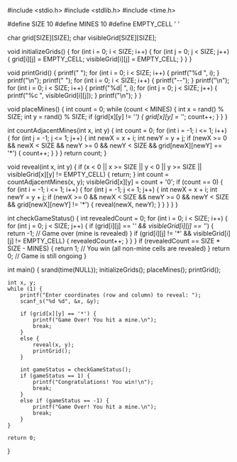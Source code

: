 #include <stdio.h>
#include <stdlib.h>
#include <time.h>

#define SIZE 10
#define MINES 10
#define EMPTY_CELL ' '

char grid[SIZE][SIZE];
char visibleGrid[SIZE][SIZE];

void initializeGrids() {
    for (int i = 0; i < SIZE; i++) {
        for (int j = 0; j < SIZE; j++) {
            grid[i][j] = EMPTY_CELL;
            visibleGrid[i][j] = EMPTY_CELL;
        }
    }
}

void printGrid() {
    printf("   ");
    for (int i = 0; i < SIZE; i++) {
        printf("%d ", i);
    }
    printf("\n");
    printf("  ");
    for (int i = 0; i < SIZE; i++) {
        printf("--");
    }
    printf("\n");
    for (int i = 0; i < SIZE; i++) {
        printf("%d| ", i);
        for (int j = 0; j < SIZE; j++) {
            printf("%c ", visibleGrid[i][j]);
        }
        printf("\n");
    }
}

void placeMines() {
    int count = 0;
    while (count < MINES) {
        int x = rand() % SIZE;
        int y = rand() % SIZE;
        if (grid[x][y] != '*') {
            grid[x][y] = '*';
            count++;
        }
    }
}

int countAdjacentMines(int x, int y) {
    int count = 0;
    for (int i = -1; i <= 1; i++) {
        for (int j = -1; j <= 1; j++) {
            int newX = x + i;
            int newY = y + j;
            if (newX >= 0 && newX < SIZE && newY >= 0 && newY < SIZE && grid[newX][newY] == '*') {
                count++;
            }
        }
    }
    return count;
}

void reveal(int x, int y) {
    if (x < 0 || x >= SIZE || y < 0 || y >= SIZE || visibleGrid[x][y] != EMPTY_CELL) {
        return;
    }
    int count = countAdjacentMines(x, y);
    visibleGrid[x][y] = count + '0';
    if (count == 0) {
        for (int i = -1; i <= 1; i++) {
            for (int j = -1; j <= 1; j++) {
                int newX = x + i;
                int newY = y + j;
                if (newX >= 0 && newX < SIZE && newY >= 0 && newY < SIZE && grid[newX][newY] != '*') {
                    reveal(newX, newY);
                }
            }
        }
    }
}

int checkGameStatus() {
    int revealedCount = 0;
    for (int i = 0; i < SIZE; i++) {
        for (int j = 0; j < SIZE; j++) {
            if (grid[i][j] == '*' && visibleGrid[i][j] == '*') {
                return -1; // Game over (mine is revealed)
            }
            if (grid[i][j] != '*' && visibleGrid[i][j] != EMPTY_CELL) {
                revealedCount++;
            }
        }
    }
    if (revealedCount == SIZE * SIZE - MINES) {
        return 1; // You win (all non-mine cells are revealed)
    }
    return 0; // Game is still ongoing
}

int main() {
    srand(time(NULL));
    initializeGrids();
    placeMines();
    printGrid();

    int x, y;
    while (1) {
        printf("Enter coordinates (row and column) to reveal: ");
        scanf_s("%d %d", &x, &y);

        if (grid[x][y] == '*') {
            printf("Game Over! You hit a mine.\n");
            break;
        }
        else {
            reveal(x, y);
            printGrid();
        }

        int gameStatus = checkGameStatus();
        if (gameStatus == 1) {
            printf("Congratulations! You win!\n");
            break;
        }
        else if (gameStatus == -1) {
            printf("Game Over! You hit a mine.\n");
            break;
        }
    }

    return 0;
}
